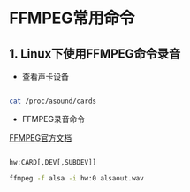 # FFMPEG常用命令

## 1. Linux下使用FFMPEG命令录音

* 查看声卡设备
```bash

cat /proc/asound/cards

```

* FFMPEG录音命令

[FFMPEG官方文档](http://ffmpeg.org/ffmpeg-devices.html#alsa)

```bash

hw:CARD[,DEV[,SUBDEV]]

ffmpeg -f alsa -i hw:0 alsaout.wav

```



